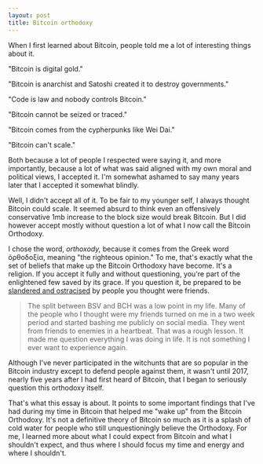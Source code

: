 ```yaml
---
layout: post
title: Bitcoin orthodoxy
---
```


When I first learned about Bitcoin, people told me a lot of interesting things about it. 

"Bitcoin is digital gold."

"Bitcoin is anarchist and Satoshi created it to destroy governments." 

"Code is law and nobody controls Bitcoin."

"Bitcoin cannot be seized or traced." 

"Bitcoin comes from the cypherpunks like Wei Dai."

"Bitcoin can't scale."

Both because a lot of people I respected were saying it, and more importantly, because a lot of what was said aligned with my own moral and political views, I accepted it. I'm somewhat ashamed to say many years later that I accepted it somewhat blindly.

Well, I didn't accept all of it. To be fair to my younger self, I always thought Bitcoin could scale. It seemed absurd to think even an offensively conservative 1mb increase to the block size would break Bitcoin. But I did however accept mostly without question a lot of what I now call the Bitcoin Orthodoxy. 

I chose the word, *orthoxody,* because it comes from the Greek word ὀρθοδοξία, meaning "the righteous opinion." To me, that's exactly what the set of beliefs that make up the Bitcoin Orthodoxy have become. It's a religion. If you accept it fully and without questioning, you're part of the enlightened few saved by its grace. If you question it, be prepared to be [slandered and ostracised](https://powping.com/posts/a6f3b1a920c18e5862db20fbd0a59132cc9b0406f3647f50d6d071a6bebb1275) by people you thought were friends.

>The split between BSV and BCH was a low point in my life. Many of the people who I thought were my friends turned on me in a two week period and started bashing me publicly on social media. They went from friends to enemies in a heartbeat. That was a rough lesson. It made me question everything I was doing in life. It is not something I ever want to experience again.

Although I've never participated in the witchunts that are so popular in the Bitcoin industry except to defend people against them, it wasn't until 2017, nearly five years after I had first heard of Bitcoin, that I began to seriously question this orthodoxy itself. 

That's what this essay is about. It points to some important findings that I've had during my time in Bitcoin that helped me "wake up" from the Bitcoin Orthodoxy. It's not a definitive theory of Bitcoin so much as it is a splash of cold water for people who still unquestioningly believe the Orthodoxy. For me, I learned more about what I could expect from Bitcoin and what I shouldn't expect, and thus where I should focus my time and energy and where I shouldn't.



